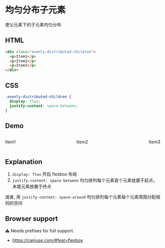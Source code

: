 # 均匀分布子元素

使父元素下的子元素均匀分布

## HTML

```html
<div class="evenly-distributed-children">
  <p>Item1</p>
  <p>Item2</p>
  <p>Item3</p>
</div>
```

## CSS

```css
.evenly-distributed-children {
  display: flex;
  justify-content: space-between;
}
```

## Demo

<div class="snippet-demo">
  <div class="snippet-demo__evenly-distributed-children">
    <p>Item1</p>
    <p>Item2</p>
    <p>Item3</p>
  </div>
</div>

<style>
.snippet-demo__evenly-distributed-children {
  display: flex;
  width: 100%;
  justify-content: space-between;
}
</style>

## Explanation

1.  `display: flex` 开启 flexbox 布局
2.  `justify-content: space-between` 均匀排列每个元素首个元素放置于起点，末尾元素放置于终点

或者, 用 `justify-content: space-around` 均匀排列每个元素每个元素周围分配相同的空间

## Browser support

<span class="snippet__support-note">⚠️ Needs prefixes for full support.</span>

- https://caniuse.com/#feat=flexbox

<!-- tags: layout -->
